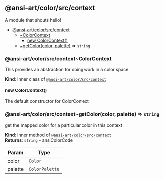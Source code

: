 <a name="module_@ansi-art/color/src/context"></a>

## @ansi-art/color/src/context
A module that shouts hello!


* [@ansi-art/color/src/context](#module_@ansi-art/color/src/context)
    * [~ColorContext](#module_@ansi-art/color/src/context..ColorContext)
        * [new ColorContext()](#new_module_@ansi-art/color/src/context..ColorContext_new)
    * [~getColor(color, palette)](#module_@ansi-art/color/src/context..getColor) ⇒ <code>string</code>

<a name="module_@ansi-art/color/src/context..ColorContext"></a>

### @ansi-art/color/src/context~ColorContext
This provides an abstraction for doing work in a color space

**Kind**: inner class of [<code>@ansi-art/color/src/context</code>](#module_@ansi-art/color/src/context)  
<a name="new_module_@ansi-art/color/src/context..ColorContext_new"></a>

#### new ColorContext()
The default constructor for ColorContext

<a name="module_@ansi-art/color/src/context..getColor"></a>

### @ansi-art/color/src/context~getColor(color, palette) ⇒ <code>string</code>
get the mapped color for a particular color in this context

**Kind**: inner method of [<code>@ansi-art/color/src/context</code>](#module_@ansi-art/color/src/context)  
**Returns**: <code>string</code> - ansiColorCode  

| Param | Type |
| --- | --- |
| color | <code>Color</code> | 
| palette | <code>ColorPalette</code> | 


